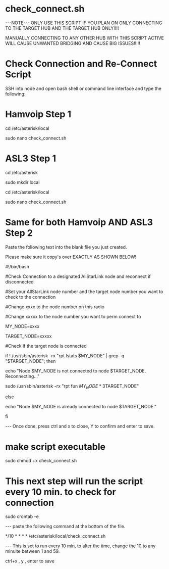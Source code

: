 # check_connect.sh

---NOTE---
ONLY USE THIS SCRIPT IF YOU PLAN ON ONLY CONNECTING TO THE TARGET HUB AND THE TARGET HUB ONLY!!!!


MANUALLY CONNECTING TO ANY OTHER HUB WITH THIS SCRIPT ACTIVE WILL CAUSE UNWANTED BRIDGING AND CAUSE BIG ISSUES!!!!!

# Check Connection and Re-Connect Script

SSH into node and open bash shell or command line interface and type the following:

# Hamvoip Step 1
cd /etc/asterisk/local

sudo nano check_connect.sh

# ASL3 Step 1
cd /etc/asterisk

sudo mkdir local

cd /etc/asterisk/local

sudo nano check_connect.sh

# Same for both Hamvoip AND ASL3 Step 2

Paste the following text into the blank file you just created.

Please make sure it copy's over EXACTLY AS SHOWN BELOW! 

#!/bin/bash

#Check Connection to a designated AllStarLink node and reconnect if disconnected 

#Set your AllStarLink node number and the target node number you want to check to the connection

#Change xxxx to the node number on this radio

#Change xxxxx to the node number you want to perm connect to

MY_NODE=xxxx

TARGET_NODE=xxxxx



#Check if the target node is connected

if ! /usr/sbin/asterisk -rx "rpt lstats $MY_NODE" | grep -q "$TARGET_NODE"; then

  echo "Node $MY_NODE is not connected to node $TARGET_NODE. Reconnecting..."

 sudo /usr/sbin/asterisk -rx "rpt fun $MY_NODE *3$TARGET_NODE" 

else

   echo "Node $MY_NODE is already connected to node $TARGET_NODE."

 fi

 --- Once done, press ctrl and x to close, Y to confirm and enter to save.

 # make script executable

 sudo chmod +x check_connect.sh

 # This next step will run the script every 10 min. to check for connection

 sudo crontab -e

 --- paste the following command at the bottom of the file.

*/10 * * * * /etc/asterisk/local/check_connect.sh

--- This is set to run every 10 min, to alter the time, change the 10 to any minuite between 1 and 59.

ctrl+x , y , enter to save

